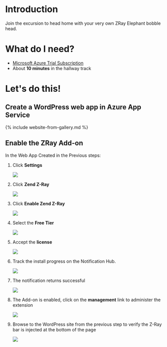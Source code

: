 # Introduction

Join the excursion to head home with your very own ZRay Elephant bobble head.

# What do I need?

* [Microsoft Azure Trial Subscription](http://aka.ms/tryazuretoday)
* About **10 minutes** in the hallway track

# Let's do this!

## Create a WordPress web app in Azure App Service

{% include website-from-gallery.md  %}

## Enable the ZRay Add-on

In the Web App Created in the Previous steps:

1. Click **Settings**

   ![][10]

1. Click **Zend Z-Ray**

   ![][20]

1. Click **Enable Zend Z-Ray**

   ![][30]

1. Select the **Free Tier**
 
   ![][40] 

1. Accept the **license**

   ![][50]

1. Track the install progress on the Notification Hub.

   ![][60]

1. The notification returns successful

   ![][70]

1. The Add-on is enabled, click on the **management** link to administer the extension

   ![][80]

1. Browse to the WordPress site from the previous step to verify the Z-Ray bar is injected at the bottom of the page

   ![][90]

[10]: ./media/Web-App-Settings.png
[20]: ./media/Web-App-Settings-Zend-ZRay.png
[30]: ./media/Zend-ZRay-Enable.png
[40]: ./media/Zend-ZRay-Price-Picker.png
[50]: ./media/Zend-ZRay-License.png
[60]: ./media/Zend-ZRay-Enabling.png
[70]: ./media/Zend-ZRay-Purchased.png
[80]: ./media/Zend-ZRay-Enabled.png
[90]: ./media/Zend-ZRay-Verified.png
